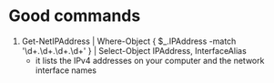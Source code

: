 # Good commands


1. Get-NetIPAddress | Where-Object { $_.IPAddress -match '\d+.\d+.\d+.\d+' } | Select-Object IPAddress, InterfaceAlias
    - it lists the IPv4 addresses on your computer and the network interface names